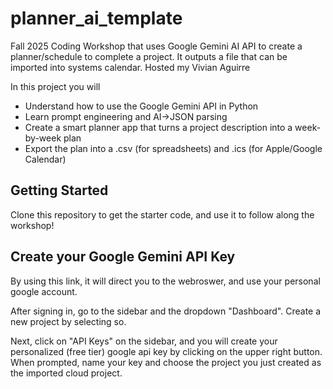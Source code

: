 # planner_ai_template
Fall 2025 Coding Workshop that uses Google Gemini AI API to create a planner/schedule to complete a project. It outputs a file that can be imported into systems calendar. Hosted my Vivian Aguirre

In this project you will 
- Understand how to use the Google Gemini API in Python
- Learn prompt engineering and AI→JSON parsing
- Create a smart planner app that turns a project description into a week-by-week plan
- Export the plan into a .csv (for spreadsheets) and .ics (for Apple/Google Calendar)

## Getting Started 
Clone this repository to get the starter code, and use it to follow along the workshop! 

## Create your Google Gemini API Key 
By using this link, it will direct you to the webroswer, and use your personal google account. 

After signing in, go to the sidebar and the dropdown "Dashboard". 
Create a new project by selecting so.

Next, click on "API Keys" on the sidebar, and you will create your personalized (free tier) google api key by clicking on the upper right button. 
When prompted, name your key and choose the project you just created as the imported cloud project. 

